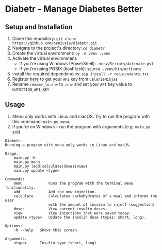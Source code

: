 # Diabetr - Manage Diabetes Better

## Setup and Installation

1. Clone this repository: `git clone https://github.com/beniusis/diabetr.git`
2. Navigate to the project's directory: `cd diabetr`
3. Create the virtual environment: `py -m venv .venv`
4. Activate the virtual environment:
   - If you're using Windows (PowerShell): `.venv/Scripts/Activate.ps1`
   - If you're using POSIX (bash/zsh): `source .venv/bin/activate`
5. Install the required dependencies: `pip install -r requirements.txt`
6. Register _[here](https://calorieninjas.com)_ to get your `API` key from `CalorieNinjas`
7. Rename `rename_to.env` to `.env` and set your `API` key value to `NUTRITION_API_KEY`

## Usage

1. Menu only works with Linux and macOS. Try to run the program with this command: `main.py menu`.
2. If you're on Windows - run the program with arguments (e.g. `main.py add`)

```
Diabetr.
Running a program with menu only works in Linux and macOS.

Usage:
    main.py -h
    main.py menu
    main.py (add|calculate|doses|view)
    main.py update <type>

Commands:
    menu            Runs the program with the terminal menu functionality.
    add             Add the new injection.
    calculate       Calculates carbohydrates of a meal and informs the user
                    with the amount of insulin to inject (suggestion).
    doses           View current insulin doses.
    view            View injections that were saved today.
    update <type>   Update the insulin dose (types: short, long).

Options:
    -h --help   Shows this screen.

Arguments:
    <type>      Insulin type (short, long).
```
